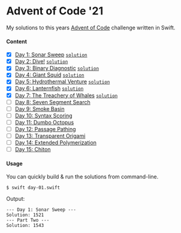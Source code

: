 # Advent of Code '21

My solutions to this years [Advent of Code](https://adventofcode.com) challenge written in Swift.

#### Content

- [x] [Day 1: Sonar Sweep](https://adventofcode.com/2021/day/1) [`solution`](day-01.swift)
- [x] [Day 2: Dive!](https://adventofcode.com/2021/day/2) [`solution`](day-02.swift)
- [x] [Day 3: Binary Diagnostic](https://adventofcode.com/2021/day/3) [`solution`](day-03.swift)
- [x] [Day 4: Giant Squid](https://adventofcode.com/2021/day/4) [`solution`](day-04.swift)
- [x] [Day 5: Hydrothermal Venture](https://adventofcode.com/2021/day/5) [`solution`](day-05.swift)
- [x] [Day 6: Lanternfish](https://adventofcode.com/2021/day/6) [`solution`](day-06.swift)
- [x] [Day 7: The Treachery of Whales](https://adventofcode.com/2021/day/7) [`solution`](day-07.swift)
- [ ] [Day 8: Seven Segment Search](https://adventofcode.com/2021/day/8)
- [ ] [Day 9: Smoke Basin](https://adventofcode.com/2021/day/9)
- [ ] [Day 10: Syntax Scoring](https://adventofcode.com/2021/day/10)
- [ ] [Day 11: Dumbo Octopus](https://adventofcode.com/2021/day/11)
- [ ] [Day 12: Passage Pathing](https://adventofcode.com/2021/day/12)
- [ ] [Day 13: Transparent Origami](https://adventofcode.com/2021/day/13)
- [ ] [Day 14: Extended Polymerization](https://adventofcode.com/2021/day/14)
- [ ] [Day 15: Chiton](https://adventofcode.com/2021/day/15)

#### Usage

You can quickly build & run the solutions from command-line.
```shell
$ swift day-01.swift
```
Output:
```
--- Day 1: Sonar Sweep ---
Solution: 1521
--- Part Two ---
Solution: 1543
```
